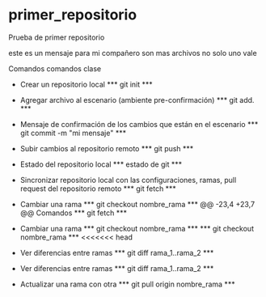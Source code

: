 # primer_repositorio
Prueba de primer repositorio


este es un mensaje para mi compañero son mas archivos no solo uno vale

Comandos
comandos clase 
* Crear un repositorio local
*** git init ***

* Agregar archivo al escenario (ambiente pre-confirmación)
*** git add. ***

* Mensaje de confirmación de los cambios que están en el escenario
*** git commit -m "mi mensaje" ***

* Subir cambios al repositorio remoto
*** git push ***

* Estado del repositorio local
*** estado de git ***

* Sincronizar repositorio local con las configuraciones, ramas, pull request del repositorio remoto
*** git fetch ***

* Cambiar una rama
*** git checkout nombre_rama ***
@@ -23,4 +23,7 @@ Comandos
*** git fetch ***

* Cambiar una rama
*** git checkout nombre_rama ***
*** git checkout nombre_rama ***
<<<<<<< head
* Ver diferencias entre ramas
*** git diff rama_1..rama_2 ***
* Ver diferencias entre ramas
*** git diff rama_1..rama_2 ***
>>>>>>>
* Actualizar una rama con otra
*** git pull origin nombre_rama ***